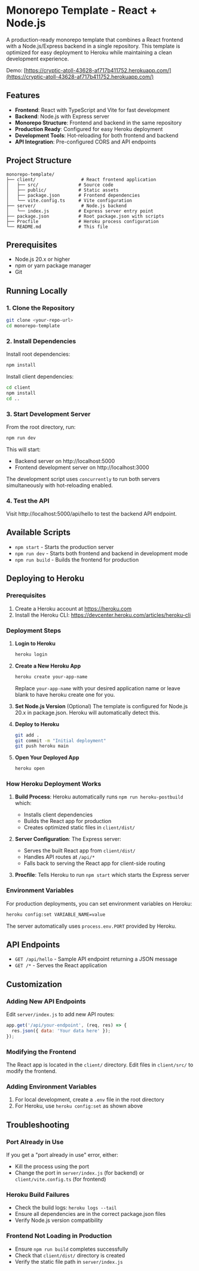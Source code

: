 # Monorepo Template - React + Node.js

A production-ready monorepo template that combines a React frontend with a Node.js/Express backend in a single repository. This template is optimized for easy deployment to Heroku while maintaining a clean development experience.

Demo: [https://cryptic-atoll-43628-af717b411752.herokuapp.com/](https://cryptic-atoll-43628-af717b411752.herokuapp.com/)

## Features

- **Frontend**: React with TypeScript and Vite for fast development
- **Backend**: Node.js with Express server
- **Monorepo Structure**: Frontend and backend in the same repository
- **Production Ready**: Configured for easy Heroku deployment
- **Development Tools**: Hot-reloading for both frontend and backend
- **API Integration**: Pre-configured CORS and API endpoints

## Project Structure

```
monorepo-template/
├── client/                 # React frontend application
│   ├── src/               # Source code
│   ├── public/            # Static assets
│   ├── package.json       # Frontend dependencies
│   └── vite.config.ts     # Vite configuration
├── server/                 # Node.js backend
│   └── index.js           # Express server entry point
├── package.json           # Root package.json with scripts
├── Procfile               # Heroku process configuration
└── README.md              # This file
```

## Prerequisites

- Node.js 20.x or higher
- npm or yarn package manager
- Git

## Running Locally

### 1. Clone the Repository

```bash
git clone <your-repo-url>
cd monorepo-template
```

### 2. Install Dependencies

Install root dependencies:
```bash
npm install
```

Install client dependencies:
```bash
cd client
npm install
cd ..
```

### 3. Start Development Server

From the root directory, run:
```bash
npm run dev
```

This will start:
- Backend server on http://localhost:5000
- Frontend development server on http://localhost:3000

The development script uses `concurrently` to run both servers simultaneously with hot-reloading enabled.

### 4. Test the API

Visit http://localhost:5000/api/hello to test the backend API endpoint.

## Available Scripts

- `npm start` - Starts the production server
- `npm run dev` - Starts both frontend and backend in development mode
- `npm run build` - Builds the frontend for production

## Deploying to Heroku

### Prerequisites

1. Create a Heroku account at https://heroku.com
2. Install the Heroku CLI: https://devcenter.heroku.com/articles/heroku-cli

### Deployment Steps

1. **Login to Heroku**
   ```bash
   heroku login
   ```

2. **Create a New Heroku App**
   ```bash
   heroku create your-app-name
   ```
   Replace `your-app-name` with your desired application name or leave blank to have heroku create one for you.

3. **Set Node.js Version** (Optional)
   The template is configured for Node.js 20.x in package.json. Heroku will automatically detect this.

4. **Deploy to Heroku**
   ```bash
   git add .
   git commit -m "Initial deployment"
   git push heroku main
   ```

5. **Open Your Deployed App**
   ```bash
   heroku open
   ```

### How Heroku Deployment Works

1. **Build Process**: Heroku automatically runs `npm run heroku-postbuild` which:
   - Installs client dependencies
   - Builds the React app for production
   - Creates optimized static files in `client/dist/`

2. **Server Configuration**: The Express server:
   - Serves the built React app from `client/dist/`
   - Handles API routes at `/api/*`
   - Falls back to serving the React app for client-side routing

3. **Procfile**: Tells Heroku to run `npm start` which starts the Express server

### Environment Variables

For production deployments, you can set environment variables on Heroku:

```bash
heroku config:set VARIABLE_NAME=value
```

The server automatically uses `process.env.PORT` provided by Heroku.

## API Endpoints

- `GET /api/hello` - Sample API endpoint returning a JSON message
- `GET /*` - Serves the React application

## Customization

### Adding New API Endpoints

Edit `server/index.js` to add new API routes:

```javascript
app.get('/api/your-endpoint', (req, res) => {
  res.json({ data: 'Your data here' });
});
```

### Modifying the Frontend

The React app is located in the `client/` directory. Edit files in `client/src/` to modify the frontend.

### Adding Environment Variables

1. For local development, create a `.env` file in the root directory
2. For Heroku, use `heroku config:set` as shown above

## Troubleshooting

### Port Already in Use

If you get a "port already in use" error, either:
- Kill the process using the port
- Change the port in `server/index.js` (for backend) or `client/vite.config.ts` (for frontend)

### Heroku Build Failures

- Check the build logs: `heroku logs --tail`
- Ensure all dependencies are in the correct package.json files
- Verify Node.js version compatibility

### Frontend Not Loading in Production

- Ensure `npm run build` completes successfully
- Check that `client/dist/` directory is created
- Verify the static file path in `server/index.js`
